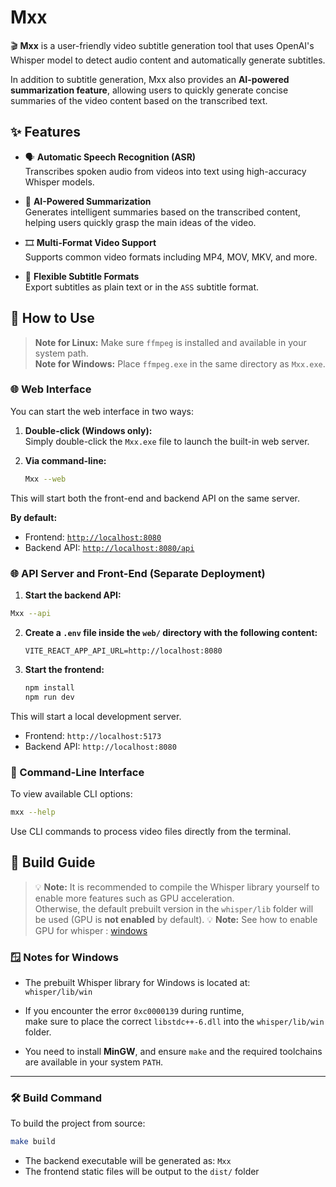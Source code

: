 # Mxx

🎬 **Mxx** is a user-friendly video subtitle generation tool that uses OpenAI's Whisper model to detect audio content and automatically generate subtitles.

In addition to subtitle generation, Mxx also provides an **AI-powered summarization feature**, allowing users to quickly generate concise summaries of the video content based on the transcribed text.

## ✨ Features

- 🗣️ **Automatic Speech Recognition (ASR)**  
  Transcribes spoken audio from videos into text using high-accuracy Whisper models.

- 🤖 **AI-Powered Summarization**  
  Generates intelligent summaries based on the transcribed content, helping users quickly grasp the main ideas of the video.

- 🎞️ **Multi-Format Video Support**  
  Supports common video formats including MP4, MOV, MKV, and more.

- 📝 **Flexible Subtitle Formats**  
  Export subtitles as plain text or in the `ASS` subtitle format.

## 🚀 How to Use

> **Note for Linux:** Make sure `ffmpeg` is installed and available in your system path.  
> **Note for Windows:** Place `ffmpeg.exe` in the same directory as `Mxx.exe`.

### 🌐 Web Interface

You can start the web interface in two ways:

1. **Double-click (Windows only):**  
   Simply double-click the `Mxx.exe` file to launch the built-in web server.

2. **Via command-line:**

   ```bash
   Mxx --web
   ```

This will start both the front-end and backend API on the same server.

**By default:**

- Frontend: [`http://localhost:8080`](http://localhost:8080)
- Backend API: [`http://localhost:8080/api`](http://localhost:8080/api)

### 🌐 API Server and Front-End (Separate Deployment)

1. **Start the backend API:**

```bash
Mxx --api
```

2. **Create a `.env` file inside the `web/` directory with the following content:**

   ```text
   VITE_REACT_APP_API_URL=http://localhost:8080
   ```

3. **Start the frontend:**

   ```bash
   npm install
   npm run dev
   ```

This will start a local development server.

- Frontend: `http://localhost:5173`
- Backend API: `http://localhost:8080`

### 🧾 Command-Line Interface

To view available CLI options:

```bash
mxx --help
```

Use CLI commands to process video files directly from the terminal.

## 🔧 Build Guide

> 💡 **Note:** It is recommended to compile the Whisper library yourself to enable more features such as GPU acceleration.  
> Otherwise, the default prebuilt version in the `whisper/lib` folder will be used (GPU is **not enabled** by default).
> 💡 **Note:** See how to enable GPU for whisper : [windows](./docs/windows-whisper.md)

### 🪟 Notes for Windows

- The prebuilt Whisper library for Windows is located at:  
  `whisper/lib/win`

- If you encounter the error `0xc0000139` during runtime,  
  make sure to place the correct `libstdc++-6.dll` into the `whisper/lib/win` folder.

- You need to install **MinGW**, and ensure `make` and the required toolchains are available in your system `PATH`.

---

### 🛠️ Build Command

To build the project from source:

```bash
make build
```

- The backend executable will be generated as: `Mxx`
- The frontend static files will be output to the `dist/` folder
